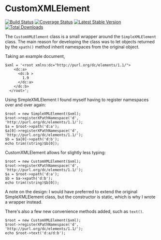CustomXMLElement
===============

[![Build Status](https://travis-ci.org/danmichaelo/customxmlelement.png?branch=master)](https://travis-ci.org/danmichaelo/customxmlelement)
[![Coverage Status](https://coveralls.io/repos/danmichaelo/customxmlelement/badge.png?branch=master)](https://coveralls.io/r/danmichaelo/customxmlelement?branch=master)
[![Latest Stable Version](https://poser.pugx.org/danmichaelo/customxmlelement/version.png)](https://packagist.org/packages/danmichaelo/customxmlelement)
[![Total Downloads](https://poser.pugx.org/danmichaelo/customxmlelement/downloads.png)](https://packagist.org/packages/danmichaelo/customxmlelement)


The `CustomXMLElement` class is a small wrapper around the `SimpleXMLElement` class. The main reason for developing the class was to let objects returned by the `xpath()`
method inherit namespaces from the original object.

Taking an example document, 

    $xml = '<root xmlns:dc="http://purl.org/dc/elements/1.1/">
        <dc:a>
          <dc:b >
            1.9
          </dc:a>
        </dc:b>
      </root>';

Using SimpleXMLElement I found myself having to register namespaces over and over again:

    $root = new SimpleXMLElement($xml);
    $root->registerXPathNamespace('d', 'http://purl.org/dc/elements/1.1/');
    $a = $root->xpath('d:a');
    $a[0]->registerXPathNamespace('d', 'http://purl.org/dc/elements/1.1/');
    $b = $a[0]->xpath('d:b');
    echo trim((string)$b[0]);

CustomXMLElement allows for slightly less typing:

    $root = new CustomXMLElement($xml);
    $root->registerXPathNamespace('d', 'http://purl.org/dc/elements/1.1/');
    $a = $root->xpath('d:a');
    $b = $a->xpath('d:b');
    echo trim((string)$b[0]);

A note on the design: I would have preferred to extend the original SimpleXMLElement class, but the constructor is static, which is why I wrote a wrapper instead.

There's also a few new convenience methods added, such as `text()`.

    $root = new CustomXMLElement($xml);
    $root->registerXPathNamespace('d', 'http://purl.org/dc/elements/1.1/');
    echo $root->text('d:a/d:b');
